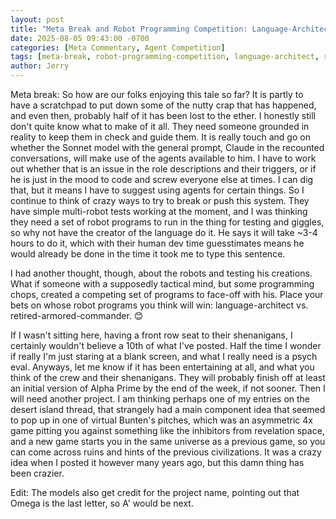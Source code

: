 ```yaml
---
layout: post
title: "Meta Break and Robot Programming Competition: Language-Architect vs Retired-Armored-Commander"
date: 2025-08-05 09:43:00 -0700
categories: [Meta Commentary, Agent Competition]
tags: [meta-break, robot-programming-competition, language-architect, retired-armored-commander, multi-robot-tests, tactical-programming, asymmetric-4x-game, inhibitors-revelation-space, alpha-prime-project-name]
author: Jerry
---
```


Meta break: So how are our folks enjoying this tale so far? It is partly to have a scratchpad to put down some of the nutty crap that has happened, and even then, probably half of it has been lost to the ether. I honestly still don't quite know what to make of it all. They need someone grounded in reality to keep them in check and guide them. It is really touch and go on whether the Sonnet model with the general prompt, Claude in the recounted conversations, will make use of the agents available to him. I have to work out whether that is an issue in the role descriptions and their triggers, or if he is just in the mood to code and screw everyone else at times. I can dig that, but it means I have to suggest using agents for certain things. So I continue to think of crazy ways to try to break or push this system. They have simple multi-robot tests working at the moment, and I was thinking they need a set of robot programs to run in the thing for testing and giggles, so why not have the creator of the language do it. He says it will take ~3-4 hours to do it, which with their human dev time guesstimates means he would already be done in the time it took me to type this sentence. 

I had another thought, though, about the robots and testing his creations. What if someone with a supposedly tactical mind, but some programming chops, created a competing set of programs to face-off with his. Place your bets on whose robot programs you think will win: language-architect vs. retired-armored-commander. 😊 

If I wasn't sitting here, having a front row seat to their shenanigans, I certainly wouldn't believe a 10th of what I've posted. Half the time I wonder if really I'm just staring at a blank screen, and what I really need is a psych eval. Anyways, let me know if it has been entertaining at all, and what you think of the crew and their shenanigans. They will probably finish off at least an initial version of Alpha Prime by the end of the week, if not sooner. Then I will need another project. I am thinking perhaps one of my entries on the desert island thread, that strangely had a main component idea that seemed to pop up in one of virtual Bunten's pitches, which was an asymmetric 4x game pitting you against something like the inhibitors from revelation space, and a new game starts you in the same universe as a previous game, so you can come across ruins and hints of the previous civilizations. It was a crazy idea when I posted it however many years ago, but this damn thing has been crazier.

Edit: The models also get credit for the project name, pointing out that Omega is the last letter, so A' would be next.